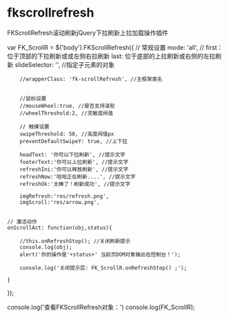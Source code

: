 # fkscrollrefresh
FKScrollRefresh滚动刷新jQuery下拉刷新上拉加载操作插件


var FK_ScrollR = $('body').FKScrollRefresh({
	// 常规设置
		mode: 'all', // first：位于顶部的下拉刷新或或左侧右拉刷新   last: 位于底部的上拉刷新或右侧的左拉刷新 
		slideSelector: '', //指定子元素的对象
 
 
		//wrapperClass: 'fk-scrollRefresh', //主框架类名


		//鼠标设置
		//mouseWheel:true, //是否支持滚轮
		//wheelThreshold:2, //灵敏度阀值

		// 触摸设置
		swipeThreshold: 50, //高度阀值px
		preventDefaultSwipeY: true, //上下拉

		headText: '你可以下拉刷新', //提示文字
		footerText:'你可以上拉刷新', //提示文字
		refreshIni:'你可以释放刷新', //提示文字
		refreshNow:'哈哈正在刷新....', //提示文字
		refreshOk:'太棒了！刷新成功', //提示文字

		imgRefresh:'res/refresh.png',
		imgScroll:'res/arrow.png',

	 
	// 激活动作
	onScrollAct: function(obj,status){
 
		//this.onRefreshStop(); //关闭刷新提示
		console.log(obj);
		alert('你的操作是'+status+' 当前页DOM对象输出在控制台！');

		console.log('关闭提示层: FK_ScrollR.onRefreshStop() ;');

	} 
});

 
console.log('查看FKScrollRefresh对象：')
console.log(FK_ScrollR);
